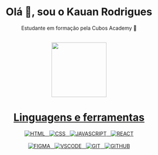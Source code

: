 <div align = 'center'>
<h1>Olá 👏, sou o Kauan Rodrigues</h1>
<p>Estudante em formação pela Cubos Academy 🏫</p>
</div>
<br>

<div align = 'center'>
  <a href="https://github.com/devkauan17">
  <img height="150em" src="https://github-readme-stats.vercel.app/api?username=devkauan17&show_icons=true&theme=dark&include_all_commits=true&count_private=true"/>
  <br>
</div>
  
<div align = 'center' >
<h1>Linguagens e ferramentas</h1> 
<img alt="HTML" src="https://img.shields.io/badge/HTML5-E34F26?style=for-the-badge&logo=html5&logoColor=white"> &nbsp
<img alt="CSS" src="https://img.shields.io/badge/CSS3-1572B6?style=for-the-badge&logo=css3&logoColor=white"> &nbsp
<img alt="JAVASCRIPT" src="https://img.shields.io/badge/JavaScript-F7DF1E?style=for-the-badge&logo=javascript&logoColor=black"> &nbsp
<img alt="REACT" src="https://img.shields.io/badge/React-20232A?style=for-the-badge&logo=react&logoColor=61DAFB"> <br><br>
<img alt="FIGMA" src="https://img.shields.io/badge/Figma-F24E1E?style=for-the-badge&logo=figma&logoColor=white"> &nbsp
<img alt="VSCODE" src="https://img.shields.io/badge/Visual_Studio_Code-0078D4?style=for-the-badge&logo=visual%20studio%20code&logoColor=white"> &nbsp
<img alt="GIT" src="https://img.shields.io/badge/GIT-E44C30?style=for-the-badge&logo=git&logoColor=white"> &nbsp
<img alt="GITHUB" src="https://img.shields.io/badge/GitHub-100000?style=for-the-badge&logo=github&logoColor=white">
<div/>
